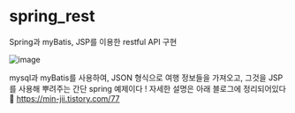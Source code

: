 # spring_rest
Spring과 myBatis, JSP를 이용한 restful API 구현


![image](https://github.com/user-attachments/assets/64f7df63-19d7-41da-9604-e914954f1113)

mysql과 myBatis를 사용하여, JSON 형식으로 여행 정보들을 가져오고, 그것을 JSP를 사용해 뿌려주는 간단 spring 예제이다 ! 
자세한 설명은 아래 블로그에 정리되어있다 🎈
https://min-jii.tistory.com/77


